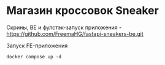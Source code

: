 # Магазин кросcовок Sneaker

Скрины, BE и фулстэк-запуск приложения - https://github.com/FreemaHG/fastapi-sneakers-be.git

Запуск FE-приложения
```
docker compose up -d
```